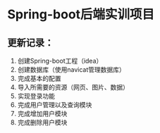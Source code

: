 # Spring-boot后端实训项目

## 更新记录：
1. 创建Spring-boot工程（idea）
2. 创建数据库（使用navicat管理数据库）
3. 完成基本的配置
4. 导入所需要的资源（网页、图片、数据）
5. 实现登录功能
6. 完成用户管理以及查询模块
7. 完成增加用户模块
8. 完成删除用户模块
